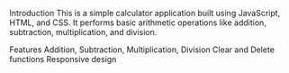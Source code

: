 Introduction
This is a simple calculator application built using JavaScript, HTML, and CSS. It performs basic arithmetic operations like addition, subtraction, multiplication, and division.

Features
Addition, Subtraction, Multiplication, Division
Clear and Delete functions
Responsive design
